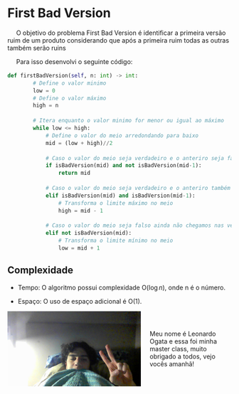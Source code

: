 # First Bad Version

&nbsp;&nbsp;&nbsp;&nbsp; O objetivo do problema First Bad Version é identificar a primeira versão ruim de um produto considerando que após a primeira ruim todas as outras também serão ruins

&nbsp;&nbsp;&nbsp;&nbsp; Para isso desenvolvi o seguinte código: 

```python
def firstBadVersion(self, n: int) -> int:
        # Define o valor minimo
        low = 0 
        # Define o valor máximo
        high = n

        # Itera enquanto o valor minimo for menor ou igual ao máximo
        while low <= high:
            # Define o valor do meio arredondando para baixo
            mid = (low + high)//2

            # Caso o valor do meio seja verdadeiro e o anteriro seja falso o valor do meio é a primeira versão ruim
            if isBadVersion(mid) and not isBadVersion(mid-1):
                return mid    

            # Caso o valor do meio seja verdadeiro e o anteriro também o valor do meio está a frente da primeira versão ruim
            elif isBadVersion(mid) and isBadVersion(mid-1):
                # Transforma o limite máximo no meio 
                high = mid - 1

            # Caso o valor do meio seja falso ainda não chegamos nas versões ruins
            elif not isBadVersion(mid):
                # Transforma o limite mínimo no meio
                low = mid + 1
```

## Complexidade
- Tempo: O algoritmo possui complexidade O($\log{n}$), onde n é o número.

- Espaço: O uso de espaço adicional é O(1).

<div style="display: flex; align-items: center; justify-content: center;">
    <img src="leoogata60.jpg" alt="leoogata" style="width: 300px; height: auto; margin-right: 20px;">
    <div>
        <p>Meu nome é Leonardo Ogata e essa foi minha master class, muito obrigado a todos, vejo vocês amanhã!</p>
    </div>
</div>
